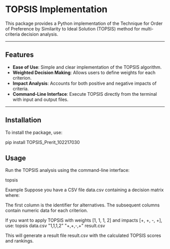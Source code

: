 # TOPSIS Implementation

This package provides a Python implementation of the Technique for Order of Preference by Similarity to Ideal Solution (TOPSIS) method for multi-criteria decision analysis.

---

## Features
- **Ease of Use**: Simple and clear implementation of the TOPSIS algorithm.
- **Weighted Decision Making**: Allows users to define weights for each criterion.
- **Impact Analysis**: Accounts for both positive and negative impacts of criteria.
- **Command-Line Interface**: Execute TOPSIS directly from the terminal with input and output files.

---

## Installation

To install the package, use:

pip install TOPSIS_Prerit_102217030


## Usage
Run the TOPSIS analysis using the command-line interface:

topsis <InputDataFile> <Weights> <Impacts> <ResultFileName>

Example
Suppose you have a CSV file data.csv containing a decision matrix where:

The first column is the identifier for alternatives.
The subsequent columns contain numeric data for each criterion.

If you want to apply TOPSIS with weights [1, 1, 1, 2] and impacts [+, +, -, +], use:
topsis data.csv "1,1,1,2" "+,+,-,+" result.csv

This will generate a result file result.csv with the calculated TOPSIS scores and rankings.
<!-- ## Functions -->
<!-- ### Funtion(parameter) -->

